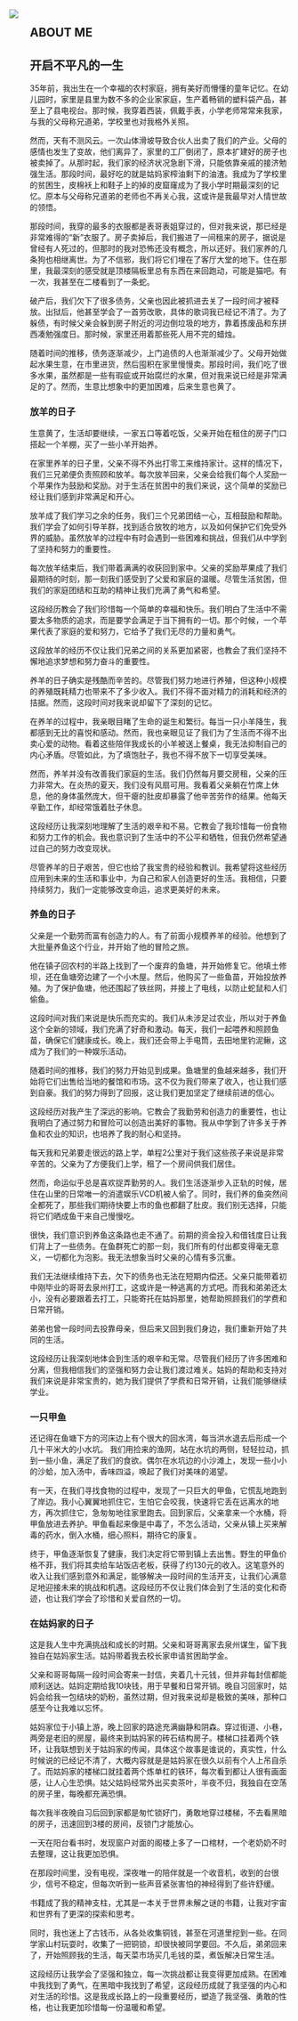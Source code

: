 


<br/><br/><br/><br/><br/><br/>
<main class="about-page is-flex is-align-items-center content is-full-height"><div class="container is-max-widescreen px-2"><div class="columns is-marginless"><aside class="column is-4 is-flex is-flex-direction-column" ><img class="js-img-fadeIn" src="/images/about.png" style="transition: opacity 320ms ease 0s; opacity: 1;padding-right：20px"></aside><section class="column is-8 is-flex is-flex-direction-column is-justify-content-center"><h2 class="about-title">ABOUT ME</h2><article><h2 id="Diskobolos">
<a href="#Diskobolos" class="headerlink" title="Diskobólos"></a>开启不平凡的一生</h2><p>
35年前，我出生在一个幸福的农村家庭，拥有美好而懵懂的童年记忆。在幼儿园时，家里是县里为数不多的企业家家庭，生产着畅销的塑料袋产品，甚至上了县电视台。那时候，我穿着西装，佩戴手表，小学老师常常来我家，与我的父母称兄道弟，学校里也对我格外关照。

然而，天有不测风云。一次山体滑坡导致合伙人出卖了我们的产业。父母的感情也发生了变故，他们离异了，家里的工厂倒闭了，原本扩建好的房子也被卖掉了。从那时起，我们家的经济状况急剧下滑，只能依靠亲戚的接济勉强生活。那段时间，最好吃的就是姑妈家榨油剩下的油渣。我成为了学校里的贫困生，皮棉袄上和鞋子上的掉的皮窟窿成为了我小学时期最深刻的记忆。原本与父母称兄道弟的老师也不再关心我，这或许是我最早对人情世故的领悟。

那段时间，我穿的最多的衣服都是表哥表姐穿过的，但对我来说，那已经是非常难得的“新”衣服了。房子卖掉后，我们搬进了一间租来的房子，据说是曾经有人死过的，但那时的我对恐怖还没有概念，所以还好。我们家养的几条狗也相继离世。为了不信邪，我们将它们埋在了客厅大堂的地下。住在那里，我最深刻的感受就是顶楼隔板里总有东西在来回跑动，可能是猫吧。有一次，我甚至在二楼看到了一条蛇。

破产后，我们欠下了很多债务，父亲也因此被抓进去关了一段时间才被释放。出狱后，他甚至学会了一首劳改歌，具体的歌词我已经记不清了。为了躲债，有时候父亲会躲到房子附近的河边倒垃圾的地方，靠着拣废品和东拼西凑勉强度日。那时候，家里还用着那些死人用不完的蜡烛。

随着时间的推移，债务逐渐减少，上门追债的人也渐渐减少了。父母开始做起水果生意，在市里进货，然后囤积在家里慢慢卖。那段时间，我们吃了很多水果，虽然都是一些有瑕疵或开始腐烂的水果，但对我来说已经是非常满足的了。然而，生意比想象中的更加困难，后来生意也黄了。


### 放羊的日子

生意黄了，生活却要继续，一家五口等着吃饭，父亲开始在租住的房子门口搭起一个羊棚，买了一些小羊开始养。

在家里养羊的日子里，父亲不得不外出打零工来维持家计。这样的情况下，我们三兄弟便负责照顾和放羊。每次放羊回来，父亲会给我们每个人奖励一个苹果作为鼓励和奖励。对于生活在贫困中的我们来说，这个简单的奖励已经让我们感到非常满足和开心。

放羊成了我们学习之余的任务，我们三个兄弟团结一心，互相鼓励和帮助。我们学会了如何引导羊群，找到适合放牧的地方，以及如何保护它们免受外界的威胁。虽然放羊的过程中有时会遇到一些困难和挑战，但我们从中学到了坚持和努力的重要性。

每次放羊结束后，我们带着满满的收获回到家中。父亲的奖励苹果成了我们最期待的时刻，那一刻我们感受到了父爱和家庭的温暖。尽管生活贫困，但我们的家庭团结和互助的精神让我们充满了勇气和希望。

这段经历教会了我们珍惜每一个简单的幸福和快乐。我们明白了生活中不需要太多物质的追求，而是要学会满足于当下拥有的一切。那个时候，一个苹果代表了家庭的爱和努力，它给予了我们无尽的力量和勇气。

这段放羊的经历不仅让我们兄弟之间的关系更加紧密，也教会了我们坚持不懈地追求梦想和努力奋斗的重要性。



养羊的日子确实是残酷而辛苦的。尽管我们努力地进行养殖，但这种小规模的养殖既耗精力也带来不了多少收入。我们不得不面对精力的消耗和经济的拮据。然而，这段时间对我来说却留下了深刻的记忆。

在养羊的过程中，我亲眼目睹了生命的诞生和繁衍。每当一只小羊降生，我都感到无比的喜悦和感动。然而，我也亲眼见证了我们为了生活而不得不出卖心爱的动物。看着这些陪伴我成长的小羊被送上餐桌，我无法抑制自己的内心矛盾。尽管如此，为了填饱肚子，我也不得不放下一切享受美味。

然而，养羊并没有改善我们家庭的生活。我们仍然每月要交房租，父亲的压力非常大。在炎热的夏天，我们没有风扇可用。我看着父亲躺在竹席上休息，他的身体虽然庞大，但干瘪的肚皮却暴露了他辛苦劳作的结果。他每天辛勤工作，却经常饿着肚子休息。

这段经历让我深刻地理解了生活的艰辛和不易。它教会了我珍惜每一份食物和努力工作的机会。我也意识到了生活中的不公平和牺牲，但我仍然希望通过自己的努力改变现状。

尽管养羊的日子艰苦，但它也给了我宝贵的经验和教训。我希望将这些经历应用到未来的生活和事业中，为自己和家人创造更好的生活。我相信，只要持续努力，我们一定能够改变命运，追求更美好的未来。


### 养鱼的日子


父亲是一个勤劳而富有创造力的人。有了前面小规模养羊的经验。他想到了大批量养鱼这个行业，并开始了他的冒险之旅。

他在镇子回农村的半路上找到了一个废弃的鱼塘，并开始修复它。他填土修坝，还在鱼塘旁边建了一个小木屋。然后，他购买了一些鱼苗，开始投放养殖。为了保护鱼塘，他还围起了铁丝网，并接上了电线，以防止蛇鼠和人们偷鱼。

这段时间对我们来说是快乐而充实的。我们从未涉足过农业，所以对于养鱼这个全新的领域，我们充满了好奇和激动。每天，我们一起喂养和照顾鱼苗，确保它们健康成长。晚上，我们还会带上手电筒，去田地里钓泥鳅，这成为了我们的一种娱乐活动。

随着时间的推移，我们的努力开始见到成果。鱼塘里的鱼越来越多，我们开始将它们出售给当地的餐馆和市场。这不仅为我们带来了收入，也让我们感到自豪。我们的努力得到了回报，这让我们更加坚定了继续前进的信心。

这段经历对我产生了深远的影响。它教会了我勤劳和创造力的重要性，也让我明白了通过努力和冒险可以创造出美好的事物。我从中学到了许多关于养鱼和农业的知识，也培养了我的耐心和坚持。


每天我和兄弟要走很远的路上学，单程2公里对于我们这些孩子来说是非常辛苦的。父亲为了方便我们上学，租了一个房间供我们居住。

然而，命运似乎总是喜欢捉弄勤劳的人。我们生活逐渐步入正轨的时候，居住在山里的日常唯一的消遣娱乐VCD机被人偷了。同时，我们养的鱼突然间全都死了，那些我们期待快要上市的鱼也都翻了肚皮。我们别无选择，只能将它们晒成鱼干来自己慢慢吃。

很快，我们意识到养鱼这条路也走不通了。前期的资金投入和借钱度日让我们背上了一些债务。在鱼群死亡的那一刻，我们所有的付出都变得毫无意义，一切都化为泡影。我无法想象当时父亲的心情有多沉重。

我们无法继续维持下去，欠下的债务也无法在短期内偿还。父亲只能带着初中刚毕业的哥哥去泉州打工，这或许是一种逃离的方式吧。而我和弟弟还太小，没有必要跟着去打工，只能寄托在姑妈那里，她帮助照顾我们的学费和日常开销。

弟弟也曾一段时间去投靠母亲，但后来又回到我们身边，我们重新开始了共同的生活。

这段经历让我深刻地体会到生活的艰辛和无常。尽管我们经历了许多困难和分离，但我相信我们的坚强和努力会让我们渡过难关。姑妈的帮助和支持对我们来说是非常宝贵的，她为我们提供了学费和日常开销，让我们能够继续学业。

### 一只甲鱼

还记得在鱼塘下方的河床边上有个很大的回水湾，每当洪水退去后形成一个几十平米大的小水坑。
我们用捡来的渔网，站在水坑的两侧，轻轻拉动，抓到一些小鱼，满足了我们的食欲。偶尔在水坑边的小沙滩上，发现一些小小的沙蛤，加入汤中，香味四溢，唤起了我们对美味的渴望。

有一天，在我们寻找食物的过程中，发现了一只巨大的甲鱼，它慌乱地跑到了岸边。我小心翼翼地抓住它，生怕它会咬我，快速将它丢在远离水的地方，再次抓住它，急匆匆地往家里跑去。回到家后，父亲拿来一个水桶，将甲鱼放进去养护。甲鱼看起来像是中毒了，不怎么活动，父亲从镇上买来解毒的药水，倒入水桶，细心照料，期待它的康复。

终于，甲鱼逐渐恢复了健康，我们决定将它带到镇上去出售。野生的甲鱼价格不菲，我们将其卖给车站饭店老板，获得了约130元的收入。这笔意外的收入让我们感到意外和满足，能够解决一段时间的生活开支，让我们心满意足地迎接未来的挑战和机遇。这段经历不仅让我们体会到了生活的变化和奇迹，也让我们学会了珍惜和关爱自然的一切。


### 在姑妈家的日子

这是我人生中充满挑战和成长的时期。父亲和哥哥离家去泉州谋生，留下我独自在姑妈家生活。姑妈带着我去校长家申请贫困助学金。

父亲和哥哥每隔一段时间会寄来一封信，夹着几十元钱，但并非每封信都能顺利送达。姑妈定期给我10块钱，用于早餐和日常开销。晚自习回家时，姑妈会给我一包结块的奶粉，虽然过期，但对我来说却是极致的美味，那种口感至今让我难以忘怀。

姑妈家位于小镇上游，晚上回家的路途充满幽静和阴森。穿过街道、小巷，两旁是老旧的房屋，最终来到姑妈家的砖石结构房子。楼梯口挂着两个铁环，让我联想到关于姑妈家的传闻，具体这个故事是谁说的，真实性，什么时候说的已经记不清了，大概内容就是是姑妈家在很久以前有个人上吊自杀了。而姑妈家的楼梯口就挂着两个炼单杠的铁环，每次看到都让人很有画面感，让人心生恐惧。姑父姑妈经常外出买卖茶叶，半夜不归，我独自在空荡的房子里，每晚都充满恐惧。

每次我半夜晚自习后回到家都是匆忙锁好门，勇敢地穿过楼梯，不去看黑暗的房子，迅速回到3楼的房间，反锁门才能放心。

一天在阳台看书时，发现窗户对面的阁楼上多了一口棺材，一个老奶奶不时去整理，这让我更加恐惧。

在那段时间里，没有电视，深夜唯一的陪伴就是一个收音机，收到的台很少，信号不稳定，但每次听到一些声音紧张害怕的神经得到了些许舒缓。

书籍成了我的精神支柱，尤其是一本关于世界未解之谜的书籍，让我对宇宙和世界有了更深的探索和思考。

同时，我也迷上了古钱币，从各处收集铜钱，甚至在河道里挖到一些。在同学家山村玩耍时，收集了一把铜锁，却很快被同学要回。不久后，弟弟回来了，开始照顾我的生活，每天菜市场买几毛钱的菜，煮饭解决日常生活。

这段经历让我学会了坚强和独立，每一次挑战都让我变得更加成熟。在困难中我找到了勇气，在黑暗中我找到了希望，这段经历成就了我坚强的内心和对生活的珍惜。这是我成长路上的一段重要经历，塑造了我坚强、勇敢的性格，也让我更加珍惜每一份温暖和希望。


</p>
</article></section></div></div></main>



